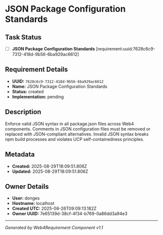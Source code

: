 # JSON Package Configuration Standards

## Task Status
- [ ] **JSON Package Configuration Standards** [requirement:uuid:7628c6c9-7312-418d-9b56-6ba929ac6612]

## Requirement Details

- **UUID:** `7628c6c9-7312-418d-9b56-6ba929ac6612`
- **Name:** JSON Package Configuration Standards
- **Status:** created
- **Implementation:** pending

## Description

Enforce valid JSON syntax in all package.json files across Web4 components. Comments in JSON configuration files must be removed or replaced with JSON-compliant alternatives. Invalid JSON syntax breaks npm build processes and violates UCP self-containedness principles.

## Metadata

- **Created:** 2025-08-29T18:09:51.806Z
- **Updated:** 2025-08-29T18:09:51.806Z

## Owner Details

- **User:** donges
- **Hostname:** localhost
- **Created UTC:** 2025-08-26T09:09:13.182Z
- **Owner UUID:** 7e65139d-38cf-4f34-b769-0a86dd3a94e3

---

*Generated by Web4Requirement Component v1.1*